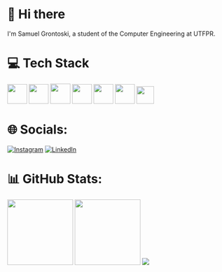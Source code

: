 # 👋 Hi there
I'm Samuel Grontoski, a student of the Computer Engineering at UTFPR.

# 💻 Tech Stack    
<img height="45" src="https://user-images.githubusercontent.com/25181517/117201156-9a724800-adec-11eb-9a9d-3cd0f67da4bc.png"> <img height="45" src="https://user-images.githubusercontent.com/25181517/192106070-46255bcf-65e6-4c6b-a296-bf8d0d8fb2a7.png">
<img height="46" src="https://user-images.githubusercontent.com/25181517/121405384-444d7300-c95d-11eb-959f-913020d3bf90.png"> 
<img height="45" src="https://user-images.githubusercontent.com/25181517/117447155-6a868a00-af3d-11eb-9cfe-245df15c9f3f.png"> 
<img height="45" src="https://user-images.githubusercontent.com/25181517/192158954-f88b5814-d510-4564-b285-dff7d6400dad.png"> 
<img height="45" src="https://user-images.githubusercontent.com/25181517/183898674-75a4a1b1-f960-4ea9-abcb-637170a00a75.png"> 
<img height="40" src="https://user-images.githubusercontent.com/25181517/192108891-d86b6220-e232-423a-bf5f-90903e6887c3.png"> 

# 🌐 Socials:
[![Instagram](https://img.shields.io/badge/Instagram-%23E4405F.svg?logo=Instagram&logoColor=white)](https://instagram.com/samuel_grontoski?igshid=ZDdkNTZiNTM=/) [![LinkedIn](https://img.shields.io/badge/LinkedIn-%230077B5.svg?logo=linkedin&logoColor=white)](https://www.linkedin.com/in/samuel-grontoski-133569240/)


# 📊 GitHub Stats:
<img src="https://github-readme-stats-wheat-two-53.vercel.app/api?username=samuelGrontoski&theme=neon&hide_border=false&include_all_commits=false&count_private=true"  height="150em" /> <img src="https://github-readme-streak-stats.herokuapp.com/?user=samuelGrontoski&theme=neon" height="150em" /> <img src="https://github-readme-stats-wheat-two-53.vercel.app/api/top-langs/?username=samuelGrontoski&theme=neon&hide_border=false&include_all_commits=false&count_private=false&layout=compact" />

